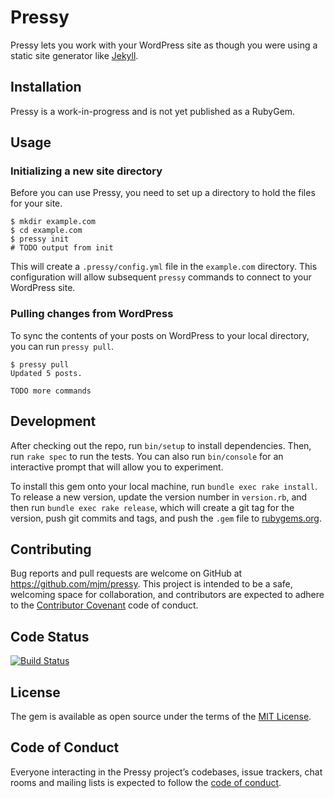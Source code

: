 # Pressy

Pressy lets you work with your WordPress site as though you were using a static site generator like [Jekyll](https://jekyllrb.com).

## Installation

Pressy is a work-in-progress and is not yet published as a RubyGem.

<!--

You can install Pressy using RubyGems:

    $ gem install pressy

This will install the `pressy` command-line tool.
-->

## Usage

### Initializing a new site directory

Before you can use Pressy, you need to set up a directory to hold the files for your site.

    $ mkdir example.com
    $ cd example.com
    $ pressy init
    # TODO output from init

This will create a `.pressy/config.yml` file in the `example.com` directory. This configuration will allow subsequent `pressy` commands to connect to your WordPress site.

### Pulling changes from WordPress

To sync the contents of your posts on WordPress to your local directory, you can run `pressy pull`.

    $ pressy pull
    Updated 5 posts.

```
TODO more commands
```

## Development

After checking out the repo, run `bin/setup` to install dependencies. Then, run `rake spec` to run the tests. You can also run `bin/console` for an interactive prompt that will allow you to experiment.

To install this gem onto your local machine, run `bundle exec rake install`. To release a new version, update the version number in `version.rb`, and then run `bundle exec rake release`, which will create a git tag for the version, push git commits and tags, and push the `.gem` file to [rubygems.org](https://rubygems.org).

## Contributing

Bug reports and pull requests are welcome on GitHub at https://github.com/mjm/pressy. This project is intended to be a safe, welcoming space for collaboration, and contributors are expected to adhere to the [Contributor Covenant](http://contributor-covenant.org) code of conduct.

## Code Status

[![Build Status](https://travis-ci.com/mjm/pressy.svg?branch=master)](https://travis-ci.com/mjm/pressy)

## License

The gem is available as open source under the terms of the [MIT License](https://opensource.org/licenses/MIT).

## Code of Conduct

Everyone interacting in the Pressy project’s codebases, issue trackers, chat rooms and mailing lists is expected to follow the [code of conduct](https://github.com/mjm/pressy/blob/master/CODE_OF_CONDUCT.md).
